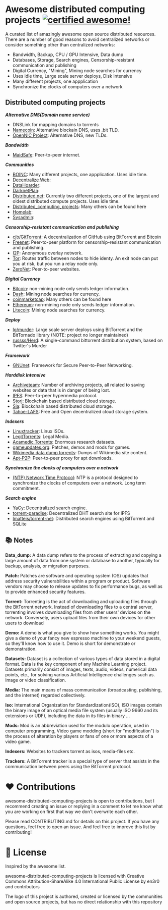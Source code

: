 <!--
  Title: Awesome Distributed
  Description: A curated list of amazingly awesome open source distributed resources.
  Author: en3r0
  -->

# Awesome distributed computing projects [![certified awesome!](https://cdn.rawgit.com/sindresorhus/awesome/d7305f38d29fed78fa85652e3a63e154dd8e8829/media/badge.svg)](https://github.com/sindresorhus/awesome)

A curated list of amazingly awesome open source distributed resources. There are a number of good reasons to avoid centralized networks or consider something other than centralized networks:
- Bandwidth, Backup, CPU / GPU Intensive, Data dump
- Databases, Storage, Search engines, Censorship-resistant communication and publishing
- Digital Currency, "Mining", Mining node searches for currency
- Uses idle time, Large scale server deploys, Disk Intensive
- Many different projects, one appplication
- Synchronize the clocks of computers over a network

## Distributed computing projects
***Alternative DNS(Domain name service)***
* DNSLink for mapping domains to torrents
* [Namecoin](https://namecoin.org/): Alternative blockain DNS, uses .bit TLD.
* [OpenNIC Project](https://www.opennicproject.org/): Alternative DNS, new TLDs.

***Bandwidth***
* [MaidSafe](https://maidsafe.net/): Peer-to-peer internet.
  
***Communities***
* [BOINC](https://boinc.berkeley.edu/index.php): Many different projects, one appplication. Uses idle time.
* [Decentralize Web](https://www.reddit.com/r/decentralizeweb/):
* [DataHoarder](https://www.reddit.com/r/DataHoarder):
* [DarknetPlan](https://www.reddit.com/r/darknetplan):
* [Distributed.net](http://www.distributed.net/): Currently two different projects, one of the largest and oldest distributed compute projects. Uses idle time.
* [Distributed_computing_projects](https://en.wikipedia.org/wiki/List_of_distributed_computing_projects): Many others can be found here
* [Homelab](https://www.reddit.com/r/homelab/):
* [Sysadmin](https://www.reddit.com/r/sysadmin/):

***Censorship-resistant communication and publishing***
* [cjb/GitTorrent](https://github.com/cjb/GitTorrent): A decentralization of GitHub using BitTorrent and Bitcoin
* [Freenet](https://freenetproject.org/): Peer-to-peer platform for censorship-resistant communication and publishing.
* [I2P](https://geti2p.net/en/): Anonymous overlay network.
* [Tor](https://www.torproject.org/): Routes traffic between nodes to hide identy. An exit node can put you at risk, but you run a relay node only.
* [ZeroNet](https://zeronet.io/): Peer-to-peer websites.

***Digital Currency***
* [Bitcoin](https://bitcoin.org/en/): non-mining node only sends ledger information. 
* [Dash](https://www.dash.org/): Mining node searches for currency.
* [coinmarketcap](https://coinmarketcap.com/): Many others can be found here
* [Ethereum](https://www.ethereum.org/): non-mining node only sends ledger information.
* [Litecoin](https://litecoin.org): Mining node searches for currency.

***Deploy***
- [lg/murder](https://github.com/lg/murder): Large scale server deploys using BitTorrent and the BitTornado library (NOTE: project no longer maintained)
- [russss/Herd](https://github.com/russss/Herd): A single-command bittorrent distribution system, based on Twitter's Murder

***Framework***
* [GNUnet](https://gnunet.org/): Framework for Secure Peer-to-Peer Networking.

***Harddisk Intensive***
* [Archiveteam](http://www.archiveteam.org/index.php?title=Main_Page): Number of archiving projects, all related to saving websites or data that is in danger of being lost.
* [IPFS](https://ipfs.io/): Peer-to-peer hypermedia protocol.
* [Storj](https://storj.io/): Blockchain based distributed cloud storage.
* [Sia](http://sia.tech/): Blockchain based distributed cloud storage.
* [Tahoe-LAFS](https://tahoe-lafs.org/trac/tahoe-lafs): Free and Open decentralized cloud storage system.
  
***Indexers***
* [Linuxtracker](http://linuxtracker.org/): Linux ISOs.
* [LegitTorrents](http://www.legittorrents.info/): Legal Media.
* [Acamedic Torrents](http://academictorrents.com/): Enormous research datasets.
* [gameupdates.org](http://www.gameupdates.org/): Patches, demos and mods for games.
* [Wikimedia data dump torrents](https://meta.wikimedia.org/wiki/Data_dump_torrents): Dumps of Wikimedia site content.
* [Apt-P2P](http://www.camrdale.org/apt-p2p/): Peer-to-peer proxy for apt downloads.
  
***Synchronize the clocks of computers over a network***
* [(NTP) Network Time Protocol](http://www.pool.ntp.org/en/join.html): NTP is a protocol designed to synchronize the clocks of computers over a network. Long term commitment.

***Search engine***
- [YaCy](http://yacy.net/en/index.html): Decentralized search engine.
- [torrent-paradise](https://github.com/urbanguacamole/torrent-paradise): Decentralized DHT search site for IPFS
- [lmatteis/torrent-net](https://github.com/lmatteis/torrent-net): Distributed search engines using BitTorrent and SQLite

## 📚 Notes
**Data_dump:** A data dump refers to the process of extracting and copying a large amount of data from one system or database to another, typically for backup, analysis, or migration purposes.

**Patch:** Patches are software and operating system (OS) updates that address security vulnerabilities within a program or product. Software vendors may choose to release updates to fix performance bugs, as well as to provide enhanced security features.

**Torrent:** Torrenting is the act of downloading and uploading files through the BitTorrent network. Instead of downloading files to a central server, torrenting involves downloading files from other users' devices on the network. Conversely, users upload files from their own devices for other users to download

**Demo:** A demo is what you give to show how something works. You might give a demo of your fancy new espresso machine to your weekend guests, so they'll know how to use it. Demo is short for demonstrate or demonstration.

**Datasets:** Dataset is a collection of various types of data stored in a digital format. Data is the key component of any Machine Learning project. Datasets primarily consist of images, texts, audio, videos, numerical data points, etc., for solving various Artificial Intelligence challenges such as. Image or video classification.

**Media:** The main means of mass communication (broadcasting, publishing, and the internet) regarded collectively.

**Iso:** International Organization for Standardization(ISO), ISO images contain the binary image of an optical media file system (usually ISO 9660 and its extensions or UDF), including the data in its files in binary ...

**Mods:** Mod is an abbreviation used for the modulo operation, used in computer programming, Video game modding (short for "modification") is the process of alteration by players or fans of one or more aspects of a video game.

**Indexers:** Websites to trackers torrent as isos, media-files etc.

**Trackers:** A BitTorrent tracker is a special type of server that assists in the communication between peers using the BitTorrent protocol.

# ❤ Contributions
awesome-distributed-computing-projects is open to contributions, but I recommend creating an issue or replying in a comment to let me know what you are working on first that way we don't overwrite each other.

Please read CONTRIBUTING.md for details on this project. If you have any questions, feel free to open an issue. And feel free to improve this list by contributing!
 
# 📑 License
Inspired by the awesome list.

awesome-distributed-computing-projects is licensed with Creative Commons Attribution-ShareAlike 4.0 International Public License by en3r0 and contributors

The logo of this project is authored, created or licensed by the communities and open source projects, but has no direct relationship with this repository
